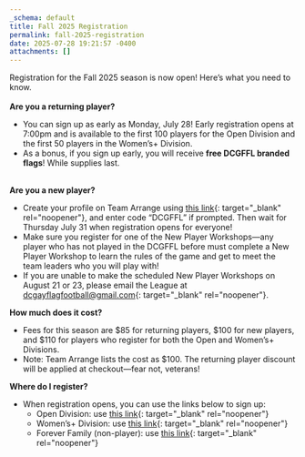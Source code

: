 ```yaml
---
_schema: default
title: Fall 2025 Registration
permalink: fall-2025-registration
date: 2025-07-28 19:21:57 -0400
attachments: []
---
```

Registration for the Fall 2025 season is now open! Here’s what you need to know.<br><br>**Are you a returning player?**

* You can sign up as early as Monday, July 28! Early registration opens at 7:00pm and is available to the first 100 players for the Open Division and the first 50 players in the Women’s+ Division.
* As a bonus, if you sign up early, you will receive **free DCGFFL branded flags**! While supplies last.

<br>**Are you a new player?**

* Create your profile on Team Arrange using [this link](https://dcgffl.us16.list-manage.com/track/click?u=44f118b44c71d10ae3076bec3&amp;id=a8504dad11&amp;e=6f9cd00365){: target="_blank" rel="noopener"}, and enter code “DCGFFL” if prompted. Then wait for Thursday July 31 when registration opens for everyone!
* Make sure you register for one of the New Player Workshops—any player who has not played in the DCGFFL before must complete a New Player Workshop to learn the rules of the game and get to meet the team leaders who you will play with!
* If you are unable to make the scheduled New Player Workshops on August 21 or 23, please email the League at [dcgayflagfootball@gmail.com](mailto:dcgayflagfootball@gmail.com){: target="_blank" rel="noopener"}.

**How much does it cost?**

* Fees for this season are $85 for returning players, $100 for new players, and $110 for players who register for both the Open and Women’s+ Divisions.
* Note: Team Arrange lists the cost as $100. The returning player discount will be applied at checkout—fear not, veterans!

**Where do I register?**

* When registration opens, you can use the links below to sign up:
  * Open Division: use [this link](https://dcgffl.us16.list-manage.com/track/click?u=44f118b44c71d10ae3076bec3&amp;id=b0ea6de721&amp;e=6f9cd00365){: target="_blank" rel="noopener"}
  * Women’s+ Division: use [this link](https://dcgffl.us16.list-manage.com/track/click?u=44f118b44c71d10ae3076bec3&amp;id=b20b5df23f&amp;e=6f9cd00365){: target="_blank" rel="noopener"}
  * Forever Family (non-player): use [this link](https://teamarrange.com/organization/dcgffl/session/2248/info){: target="_blank" rel="noopener"}